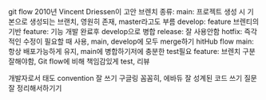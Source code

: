 git flow
    2010년 Vincent Driessen이 고안
    브렌치 종류: main: 프로젝트 생성 시 기본으로 생성되는 브랜치, 영원히 존재, master라고도 부름
                develop: feature 브렌티의 기반
                feature: 기능 개발 완료후 develop으로 병합
                release: 잘 사용안함
                hotfix: 즉각적인 수정이 필요할 때 사용, main, develop에 모두 merge하기
hitHub flow
    main: 항상 배포가능하게 유지, main에 병합하기저에 충분한 test필요
    feature: 브렌치 구분 잘해야함, Git flow에 비해 책임감있게 test, 리뷰

개발자로서 태도
convention 잘 쓰기
구글링 꼼꼼히, 에바듀
잘 성계된 코드 쓰기
질문 잘 정리해서하기기
